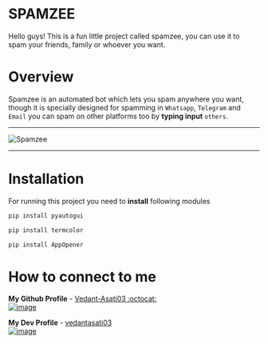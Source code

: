# SPAMZEE

Hello guys! This is a fun little project called spamzee, you can use it to spam your friends, family or whoever you want.



# Overview

Spamzee is an automated bot which lets you spam anywhere you want, though it is specially designed for spamming in `Whatsapp`, `Telegram` and `Email` you can spam on other platforms too by **typing input** `others`.




_______________________________________________________________________________________________________________________________________________________________________


![Spamzee](https://user-images.githubusercontent.com/109758134/197852239-a4fcd37e-bfbf-45c2-b6bb-f58363708578.jpg)


_______________________________________________________________________________________________________________________________________________________________________




# Installation


For running this project you need to **install** following modules

```sh
pip install pyautogui
```

```sh
pip install termcolor
```

```sh
pip install AppOpener
```


# How to connect to me



    

**My Github Profile** - [Vedant-Asati03 :octocat:                  
![image](https://user-images.githubusercontent.com/109758134/198025040-ddccb713-d33a-4106-817d-881389d201a5.png)
](https://github.com/Vedant-Asati03)




**My Dev Profile** - [vedantasati03                                
![image](https://user-images.githubusercontent.com/109758134/198025540-d471f1d6-463b-4079-8d2b-88fc0feae802.png)
](https://dev.to/vedantasati03)
